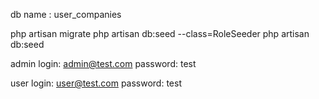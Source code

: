 db name : user_companies

php artisan migrate
php artisan db:seed --class=RoleSeeder
php artisan db:seed

admin 
login: admin@test.com
password: test

user
login: user@test.com
password: test
